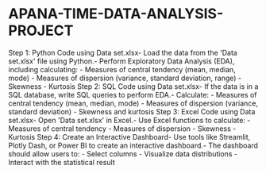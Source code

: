 # APANA-TIME-DATA-ANALYSIS-PROJECT
Step 1: Python Code using Data set.xlsx- Load the data from the 'Data set.xlsx' file using Python.- Perform Exploratory Data Analysis (EDA), including calculating:
    - Measures of central tendency (mean, median, mode)
    - Measures of dispersion (variance, standard deviation, range)
    - Skewness
    - Kurtosis
Step 2: SQL Code using Data set.xlsx- If the data is in a SQL database, write SQL queries to perform EDA.- Calculate:
    - Measures of central tendency (mean, median, mode)
    - Measures of dispersion (variance, standard deviation)
    - Skewness and kurtosis
Step 3: Excel Code using Data set.xlsx- Open 'Data set.xlsx' in Excel.- Use Excel functions to calculate:
    - Measures of central tendency
    - Measures of dispersion
    - Skewness
    - Kurtosis
Step 4: Create an Interactive Dashboard- Use tools like Streamlit, Plotly Dash, or Power BI to create an interactive dashboard.- The dashboard should allow users to:
    - Select columns
    - Visualize data distributions
    - Interact with the statistical result
